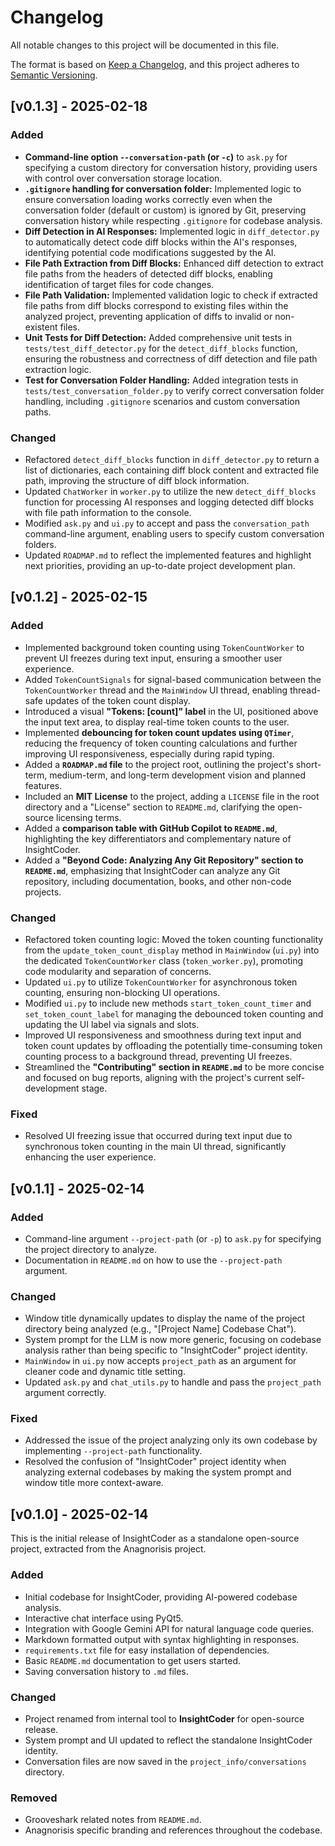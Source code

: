 # Changelog

All notable changes to this project will be documented in this file.

The format is based on [Keep a Changelog](https://keepachangelog.com/en/1.0.0/),
and this project adheres to [Semantic Versioning](https://semver.org/spec/v2.0.0.html).


## [v0.1.3] - 2025-02-18

### Added
- **Command-line option `--conversation-path` (or `-c`)** to `ask.py` for specifying a custom directory for conversation history, providing users with control over conversation storage location.
- **`.gitignore` handling for conversation folder:** Implemented logic to ensure conversation loading works correctly even when the conversation folder (default or custom) is ignored by Git, preserving conversation history while respecting `.gitignore` for codebase analysis.
- **Diff Detection in AI Responses:** Implemented logic in `diff_detector.py` to automatically detect code diff blocks within the AI's responses, identifying potential code modifications suggested by the AI.
- **File Path Extraction from Diff Blocks:** Enhanced diff detection to extract file paths from the headers of detected diff blocks, enabling identification of target files for code changes.
- **File Path Validation:** Implemented validation logic to check if extracted file paths from diff blocks correspond to existing files within the analyzed project, preventing application of diffs to invalid or non-existent files.
- **Unit Tests for Diff Detection:** Added comprehensive unit tests in `tests/test_diff_detector.py` for the `detect_diff_blocks` function, ensuring the robustness and correctness of diff detection and file path extraction logic.
- **Test for Conversation Folder Handling:** Added integration tests in `tests/test_conversation_folder.py` to verify correct conversation folder handling, including `.gitignore` scenarios and custom conversation paths.

### Changed
- Refactored `detect_diff_blocks` function in `diff_detector.py` to return a list of dictionaries, each containing diff block content and extracted file path, improving the structure of diff block information.
- Updated `ChatWorker` in `worker.py` to utilize the new `detect_diff_blocks` function for processing AI responses and logging detected diff blocks with file path information to the console.
- Modified `ask.py` and `ui.py` to accept and pass the `conversation_path` command-line argument, enabling users to specify custom conversation folders.
- Updated `ROADMAP.md` to reflect the implemented features and highlight next priorities, providing an up-to-date project development plan.

## [v0.1.2] - 2025-02-15

### Added
- Implemented background token counting using `TokenCountWorker` to prevent UI freezes during text input, ensuring a smoother user experience.
- Added `TokenCountSignals` for signal-based communication between the `TokenCountWorker` thread and the `MainWindow` UI thread, enabling thread-safe updates of the token count display.
- Introduced a visual **"Tokens: [count]" label** in the UI, positioned above the input text area, to display real-time token counts to the user.
- Implemented **debouncing for token count updates using `QTimer`**, reducing the frequency of token counting calculations and further improving UI responsiveness, especially during rapid typing.
- Added a **`ROADMAP.md` file** to the project root, outlining the project's short-term, medium-term, and long-term development vision and planned features.
- Included an **MIT License** to the project, adding a `LICENSE` file in the root directory and a "License" section to `README.md`, clarifying the open-source licensing terms.
- Added a **comparison table with GitHub Copilot to `README.md`**, highlighting the key differentiators and complementary nature of InsightCoder.
- Added a **"Beyond Code: Analyzing Any Git Repository" section to `README.md`**, emphasizing that InsightCoder can analyze any Git repository, including documentation, books, and other non-code projects.

### Changed
- Refactored token counting logic: Moved the token counting functionality from the `update_token_count_display` method in `MainWindow` (`ui.py`) into the dedicated `TokenCountWorker` class (`token_worker.py`), promoting code modularity and separation of concerns.
- Updated `ui.py` to utilize `TokenCountWorker` for asynchronous token counting, ensuring non-blocking UI operations.
- Modified `ui.py` to include new methods `start_token_count_timer` and `set_token_count_label` for managing the debounced token counting and updating the UI label via signals and slots.
- Improved UI responsiveness and smoothness during text input and token count updates by offloading the potentially time-consuming token counting process to a background thread, preventing UI freezes.
- Streamlined the **"Contributing" section in `README.md`** to be more concise and focused on bug reports, aligning with the project's current self-development stage.

### Fixed
- Resolved UI freezing issue that occurred during text input due to synchronous token counting in the main UI thread, significantly enhancing the user experience.


## [v0.1.1] - 2025-02-14

### Added
- Command-line argument `--project-path` (or `-p`) to `ask.py` for specifying the project directory to analyze.
- Documentation in `README.md` on how to use the `--project-path` argument.

### Changed
- Window title dynamically updates to display the name of the project directory being analyzed (e.g., "[Project Name] Codebase Chat").
- System prompt for the LLM is now more generic, focusing on codebase analysis rather than being specific to "InsightCoder" project identity.
- `MainWindow` in `ui.py` now accepts `project_path` as an argument for cleaner code and dynamic title setting.
- Updated `ask.py` and `chat_utils.py` to handle and pass the `project_path` argument correctly.

### Fixed
- Addressed the issue of the project analyzing only its own codebase by implementing `--project-path` functionality.
- Resolved the confusion of "InsightCoder" project identity when analyzing external codebases by making the system prompt and window title more context-aware.


## [v0.1.0] - 2025-02-14

This is the initial release of InsightCoder as a standalone open-source project, extracted from the Anagnorisis project.

### Added
- Initial codebase for InsightCoder, providing AI-powered codebase analysis.
- Interactive chat interface using PyQt5.
- Integration with Google Gemini API for natural language code queries.
- Markdown formatted output with syntax highlighting in responses.
- `requirements.txt` file for easy installation of dependencies.
- Basic `README.md` documentation to get users started.
- Saving conversation history to `.md` files.

### Changed
- Project renamed from internal tool to **InsightCoder** for open-source release.
- System prompt and UI updated to reflect the standalone InsightCoder identity.
- Conversation files are now saved in the `project_info/conversations` directory.

### Removed
- Grooveshark related notes from `README.md`.
- Anagnorisis specific branding and references throughout the codebase.